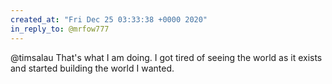```yaml
---
created_at: "Fri Dec 25 03:33:38 +0000 2020"
in_reply_to: @mrfow777
---
```


@timsalau That's what I am doing. I got tired of seeing the world as it exists and started building the world I wanted.